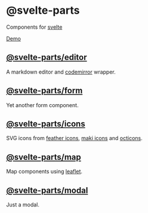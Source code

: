 # @svelte-parts

Components for [svelte](https://svelte.dev/)

[Demo](https://svelte-parts.surge.sh)

## [@svelte-parts/editor](https://github.com/idris-maps/svelte-parts/tree/master/packages/editor#svelte-partseditor)

A markdown editor and [codemirror](https://codemirror.net/) wrapper.

## [@svelte-parts/form](https://github.com/idris-maps/svelte-parts/tree/master/packages/form#svelte-partsform)

Yet another form component.

## [@svelte-parts/icons](https://github.com/idris-maps/svelte-parts/tree/master/packages/icons#svelte-partsicons)

SVG icons from [feather icons](https://feathericons.com/), [maki icons](https://labs.mapbox.com/maki-icons/) and [octicons](https://primer.style/octicons/).

## [@svelte-parts/map](https://github.com/idris-maps/svelte-parts/tree/master/packages/map#svelte-partsmap)

Map components using [leaflet](https://leafletjs.com/).

## [@svelte-parts/modal](https://github.com/idris-maps/svelte-parts/tree/master/packages/modal#svelte-partsmodal)

Just a modal.